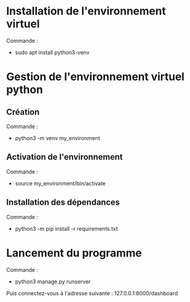# Installation de l'environnement virtuel

Commande :
* sudo apt install python3-venv

# Gestion de l'environnement virtuel python

## Création

Commande :
* python3 -m venv my_environment

## Activation de l'environnement

Commande :
* source my_environment/bin/activate
	
## Installation des dépendances

Commande :
* python3 -m pip install -r requirements.txt

# Lancement du programme

Commande :
* python3 manage.py runserver

Puis connectez-vous à l'adresse suivante : 127.0.0.1:8000/dashboard
